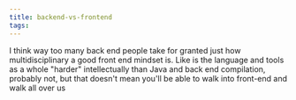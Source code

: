 ```yaml
---
title: backend-vs-frontend
tags:
---
```


I think way too many back end people take for granted just how multidisciplinary a good front end mindset is.
Like is the language and tools as a whole "harder" intellectually than Java and back end compilation, probably not, but that doesn't mean you'll be able to walk into front-end and walk all over us